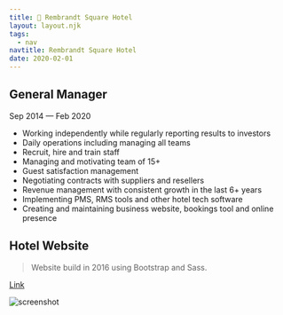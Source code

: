 ```yaml
---
title: 🏨 Rembrandt Square Hotel
layout: layout.njk
tags:
  - nav
navtitle: Rembrandt Square Hotel
date: 2020-02-01
---
```


## General Manager

Sep 2014 — Feb 2020

- Working independently while regularly reporting results to investors
- Daily operations including managing all teams
- Recruit, hire and train staff
- Managing and motivating team of 15+
- Guest satisfaction management
- Negotiating contracts with suppliers and resellers
- Revenue management with consistent growth in the last 6+ years
- Implementing PMS, RMS tools and other hotel tech software
- Creating and maintaining business website, bookings tool and online presence

## Hotel Website

> Website build in 2016 using Bootstrap and Sass.

[Link](http://www.rsqhotel.com)

![screenshot](../../img/rsqhotel.gif)
